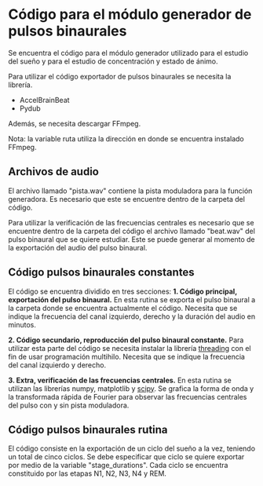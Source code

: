 # Código para el módulo generador de pulsos binaurales
Se encuentra el código para el módulo generador utilizado para el estudio del sueño y para el estudio de concentración y estado de ánimo.

Para utilizar el código exportador de pulsos binaurales se necesita la librería.
- AccelBrainBeat
- Pydub 

Además, se necesita descargar FFmpeg. 

Nota: la variable ruta utiliza la dirección en donde se encuentra instalado FFmpeg. 

## Archivos de audio
El archivo llamado "pista.wav" contiene la pista moduladora para la función generadora. Es necesario que este se encuentre dentro de la carpeta del código. 

Para utilizar la verificación de las frecuencias centrales es necesario que se encuentre dentro de la carpeta del código el archivo llamado "beat.wav" del pulso binaural que se quiere estudiar. Este se puede generar al momento de la exportación del audio del pulso binaural. 

## Código pulsos binaurales constantes
El código se encuentra dividido en tres secciones:
**1. Código principal, exportación del pulso binaural.** En esta rutina se exporta el pulso binaural a la carpeta donde se encuentra actualmente el código. Necesita que se indique la frecuencia del canal izquierdo, derecho y la duración del audio en minutos.

**2. Código secundario, reproducción del pulso binaural constante.** Para utilizar esta parte del código se necesita instalar la librería [threading](https://pypi.org/project/threaded/) con el fin de usar programación multihilo. Necesita que se indique la frecuencia del canal izquierdo y derecho.

**3. Extra, verificación de las frecuencias centrales.** En esta rutina se utilizan las librerías numpy, matplotlib y [scipy](https://scipy.org/install/). Se grafica la forma de onda y la transformada rápida de Fourier para observar las frecuencias centrales del pulso con y sin pista moduladora.

## Código pulsos binaurales rutina
El código consiste en la exportación de un ciclo del sueño a la vez, teniendo un total de cinco ciclos. Se debe especificar que ciclo se quiere exportar por medio de la variable "stage_durations". Cada ciclo se encuentra constituido por las etapas N1, N2, N3, N4 y REM. 
